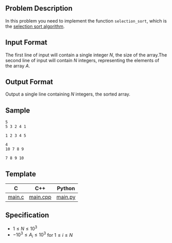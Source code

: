 ## Problem Description

In this problem you need to implement the function `selection_sort`, which is the [selection sort algorithm](https://en.wikipedia.org/wiki/Selection_sort).

## Input Format

The first line of input will contain a single integer $N$, the size of the array.The second line of input will contain $N$ integers, representing the elements of the array $A$.

## Output Format

Output a single line containing $N$ integers, the sorted array.

## Sample

```input1
5
5 3 2 4 1
```

```output1
1 2 3 4 5
```

```input2
4
10 7 8 9
```

```output2
7 8 9 10
```

## Template

| C | C++ | Python |
| -------- | -------- | -------- |
| [main.c](file://main.c) | [main.cpp](file://main.cpp) | [main.py](file://main.py) |

## Specification

- $1 \leq N \leq 10^3$
- $-10^3 \leq A_i \leq 10^3$ for $1 \leq i \leq N$
